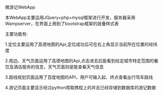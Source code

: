 微游记WebApp

本WebApp主要运用JQuery+php+mysql框架进行开发，服务器采用Wampserver，在界面上用到了bootstrap框架的层叠样式表

主要功能有:

1.定位主要运用了高德地图的Api,定位成功后可在右上角显示当前所在位置的经纬度

2.周边、天气页面运用了高德地图的Api,点击进去后能看到给定城市特定范围的餐饮及酒店服务的信息，天气页面则是能查看天气信息

3.路线规划页面运用了百度地图的API，用户可输入起、终点查看出行驾车路线

4.游记页面主要显示经过python爬取携程上的并且已经存储到数据库的游记数据